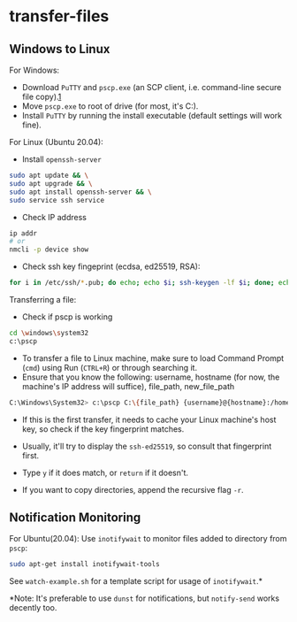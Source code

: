 # transfer-files

## Windows to Linux

For Windows:
* Download `PuTTY` and `pscp.exe` (an SCP client, i.e. command-line secure file copy).[1](https://www.chiark.greenend.org.uk/~sgtatham/putty/latest.html)
* Move `pscp.exe` to root of drive (for most, it's C:).
* Install `PuTTY` by running the install executable (default settings will work fine).

For Linux (Ubuntu 20.04):
* Install `openssh-server`
```bash
sudo apt update && \
sudo apt upgrade && \
sudo apt install openssh-server && \
sudo service ssh service
```

* Check IP address
```bash
ip addr
# or
nmcli -p device show
```
* Check ssh key fingeprint (ecdsa, ed25519, RSA):
```bash
for i in /etc/ssh/*.pub; do echo; echo $i; ssh-keygen -lf $i; done; echo
```

Transferring a file:
* Check if pscp is working
```bash
cd \windows\system32
c:\pscp
```
* To transfer a file to Linux machine, make sure to load Command Prompt (`cmd`) using Run (`CTRL+R`) or through searching it.
* Ensure that you know the following: username, hostname (for now, the machine's IP address will suffice), file_path, new_file_path
```bash
C:\Windows\System32> c:\pscp C:\{file_path} {username}@{hostname}:/home/{username}/{new_file_path}
```
* If this is the first transfer, it needs to cache your Linux machine's host key, so check if the key fingerprint matches.
* Usually, it'll try to display the `ssh-ed25519`, so consult that fingerprint first.
* Type `y` if it does match, or `return` if it doesn't.

* If you want to copy directories, append the recursive flag `-r`.

## Notification Monitoring
For Ubuntu(20.04):
Use `inotifywait` to monitor files added to directory from `pscp`:
```bash
sudo apt-get install inotifywait-tools
```
See `watch-example.sh` for a template script for usage of `inotifywait`.*

*Note: It's preferable to use `dunst` for notifications, but `notify-send` works decently too.
